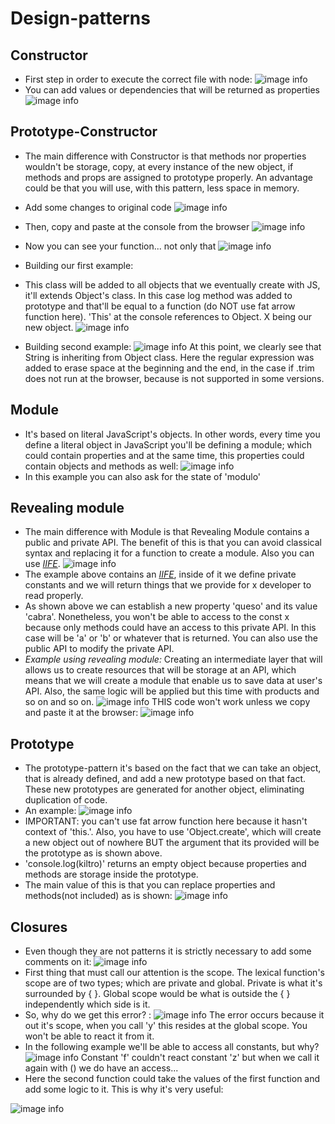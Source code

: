 # Design-patterns


## Constructor
+ First step in order to execute the correct file with node: 
![image info](./assets/constructor-instructions.png)
+ You can add values or dependencies that will be returned as properties
![image info](./assets/newArgsConstructor.png)

## Prototype-Constructor
+ The main difference with Constructor is that methods nor properties wouldn't be storage, copy, at every instance of the new object, if methods and props are assigned to prototype properly. An advantage could be that you will use, with this pattern, less space in memory.

+ Add some changes to original code
![image info](./assets/proto-c1.png)
+ Then, copy and paste at the console from the browser
![image info](./assets/proto-c2.png)
+ Now you can see your function... not only that
![image info](./assets/proto-c3.png)

+ Building our first example: 
+ This class will be added to all objects that we eventually create with JS, it'll extends Object's class. In this case log method was added to prototype and that'll be equal to a function (do NOT use fat arrow function here). 'This' at the console references to Object. X being our new object.
![image info](./assets/first-example-proto-constructor.png)

+ Building second example:
![image info](./assets/second-example-proto-constructor.png)
At this point, we clearly see that String is inheriting from Object class. Here the regular expression was added to erase space at the beginning and the end, in the case if .trim does not run at the browser, because is not supported in some versions.

## Module
+ It's based on literal JavaScript's objects. In other words, every time you define a literal object in JavaScript you'll be defining a module; which could contain properties and at the same time, this properties could contain objects and methods as well:
![image info](./assets/module.png)
+ In this example you can also ask for the state of 'modulo'

## Revealing module
+ The main difference with Module is that Revealing Module contains a public and private API. The benefit of this is that you can avoid classical syntax and replacing it for a function to create a module. Also you can use *[IIFE](https://developer.mozilla.org/en-US/docs/Glossary/IIFE "IIFE (Immediately Invoked Function Expression)")*.
![image info](./assets/revealing-module.png)
+ The example above contains an *[IIFE](https://developer.mozilla.org/en-US/docs/Glossary/IIFE "IIFE (Immediately Invoked Function Expression)")*, inside of it we define private constants and we will return things that we provide for x developer to read properly. 
+ As shown above we can establish a new property 'queso' and its value 'cabra'. Nonetheless, you won't be able to access to the const x because only methods could have an access to this private API. In this case will be 'a' or 'b' or whatever that is returned. You can also use the public API to modify the private API.
+ *Example using revealing module:* Creating an intermediate layer that will allows us to create resources that will be storage at an API, which means that we will create a module that enable us to save data at user's API. Also, the same logic will be applied but this time with products and so on and so on.
![image info](./assets/ex-rev-mod.png)
THIS code won't work unless we copy and paste it at the browser:
![image info](./assets/rev-mod-ex-final.png)

## Prototype

+ The prototype-pattern it's based on the fact that we can take an object, that is already defined, and add a new prototype based on that fact. These new prototypes are generated for another object, eliminating duplication of code.
+ An example:
![image info](./assets/proto-console.png)
+ IMPORTANT: you can't use fat arrow function here because it hasn't context of 'this.'. Also, you have to use 'Object.create', which will create a new object out of nowhere BUT the argument that its provided will be the prototype as is shown above.
+ 'console.log(kiltro)' returns an empty object because properties and methods are storage inside the prototype.
+ The main value of this is that you can replace properties and methods(not included) as is shown:
![image info](./assets/proto-props.png)

## Closures
+ Even though they are not patterns it is strictly necessary to add some comments on it:
![image info](./assets/closure-one.png)
+ First thing that must call our attention is the scope. The lexical function's scope are of two types; which are private and global. Private is what it's surrounded by { }. Global scope would be what is outside the { } independently which side is it.  
+ So, why do we get this error? :
![image info](./assets/closure-one-failed.png)
The error occurs because it out it's scope, when you call 'y' this resides at the global scope. You won't be able to react it from it.
+ In the following example we'll be able to access all constants, but why?
![image info](./assets/closure-one-success.png)
Constant 'f' couldn't react constant 'z' but when we call it again with () we do have an access...
+ Here the second function could take the values of the first function and add some logic to it. This is why it's very useful:

![image info](./assets/closure-two-1.png)
